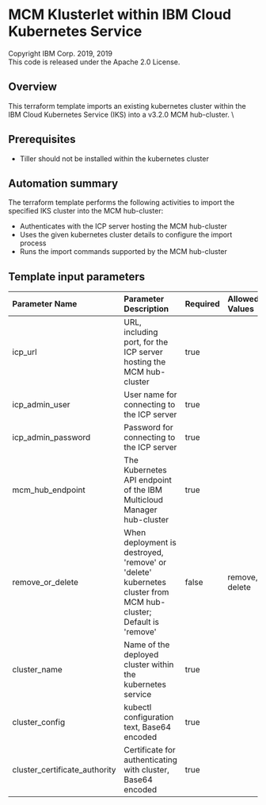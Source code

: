 # MCM Klusterlet within IBM Cloud Kubernetes Service
Copyright IBM Corp. 2019, 2019 \
This code is released under the Apache 2.0 License.

## Overview
This terraform template imports an existing kubernetes cluster within the IBM Cloud Kubernetes Service (IKS) into a v3.2.0 MCM hub-cluster. \

## Prerequisites
* Tiller should not be installed within the kubernetes cluster

## Automation summary
The terraform template performs the following activities to import the specified IKS cluster into the MCM hub-cluster:
* Authenticates with the ICP server hosting the MCM hub-cluster
* Uses the given kubernetes cluster details to configure the import process
* Runs the import commands supported by the MCM hub-cluster

## Template input parameters

| Parameter Name                  | Parameter Description | Required | Allowed Values
| :---                            | :--- | :--- | :--- |
| icp\_url                        | URL, including port, for the ICP server hosting the MCM hub-cluster | true | |
| icp\_admin\_user                | User name for connecting to the ICP server | true | |
| icp\_admin\_password            | Password for connecting to the ICP server | true | |
| mcm\_hub\_endpoint              | The Kubernetes API endpoint of the IBM Multicloud Manager hub-cluster | true | |
| remove\_or\_delete              | When deployment is destroyed, 'remove' or 'delete' kubernetes cluster from MCM hub-cluster; Default is 'remove' | false | remove, delete |
| cluster_name                    | Name of the deployed cluster within the kubernetes service | true | |
| cluster_config                  | kubectl configuration text, Base64 encoded | true | |
| cluster\_certificate\_authority | Certificate for authenticating with cluster, Base64 encoded | true | |